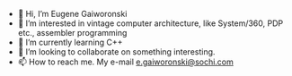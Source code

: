 - 👋 Hi, I’m Eugene Gaiworonski
- 👀 I’m interested in vintage computer architecture, like System/360, PDP etc., assembler programming
- 🌱 I’m currently learning C++
- 💞️ I’m looking to collaborate on something interesting.
- 📫 How to reach me. My e-mail e.gaiworonski@sochi.com

<!---
EugeneGaiworonski/EugeneGaiworonski is a ✨ special ✨ repository because its `README.md` (this file) appears on your GitHub profile.
You can click the Preview link to take a look at your changes.
--->
